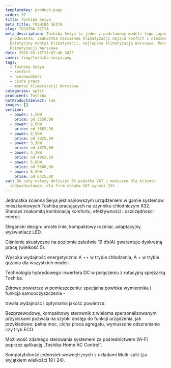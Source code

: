 ```yaml
---
templateKey: product-page
order: 37
title: Toshiba Seiya
meta_title: TOSHIBA SEIYA
slug: TOSHIBA SEIYA
meta_description: Toshiba Seiya to jeden z podstawowy modeli tego japońskiego
  producenta. Jednostka naścienna klimatyzacji dająca komfort i niezawodność.
  Estetyczny montaż klimatyzacji, najlepsza klimatyzacja Warszawa. Montaż
  klimatyzacji Warszawa
date: 2020-03-15T21:07:40.342Z
cover: /img/toshiba-seiya.png
tags:
  - Toshiba Seiya
  - komfort
  - niezawodność
  - cicha praca
  - montaż klimatyzacji Warszawa
categories: split
producent: Toshiba
hotProductsSelect: tak
images: []
version:
  - power: 1,5kW
    price: od 3550,00
  - power: 2,0kW
    price: od 3662,50
  - power: 2,5kW
    price: od 3925,00
  - power: 3,3kW
    price: od 4075,00
  - power: 4,2kW
    price: od 4962,50
  - power: 5,0kW
    price: od 5600,00
  - power: 6,5kW
    price: od 6425,00
vat: Do ceny należy doliczyć 8% podatku VAT z montażem dla klienta
  indywidualnego, dla firm stawka VAT wynosi 23%
---
```

Jednostka ścienna Seiya jest najnowszym urządzeniem w gamie systemów mieszkaniowych Toshiba pracujących na czynniku chłodniczym R32. Stanowi znakomitą kombinację komfortu, efektywności i oszczędności energii.

Elegancki design: proste linie, kompaktowy rozmiar, adaptacyjny wyświetlacz LED.

Ciśnienie akustyczne na poziomie zaledwie 19 db(A) gwarantuje dyskretną pracę (wielkość 5).

Wysoka wydajność energetyczna: A ++ w trybie chłodzenia, A + w trybie grzania dla wszystkich modeli.

Technologia hybrydowego inwertera DC w połączeniu z rotacyjną sprężarką Toshiba.

Zdrowe powietrze w pomieszczeniu: specjalna powłoka wymiennika i funkcja samooczyszczenia - 

trwała wydajność i optymalna jakość powietrza.

Bezprzewodowy, kompaktowy sterownik z wieloma spersonalizowanymi przyciskami pozwala na szybki dostęp do funkcji urządzenia, jak przykładowo: pełna moc, cicha praca agregatu, wymuszone odszranianie czy tryb ECO.

Możliwość zdalnego sterowania systemem za pośrednictwem Wi-Fi poprzez aplikację „Toshiba Home AC Control”.

Kompatybilność jednostek wewnętrznych z układami Multi-split (za wyjątkiem wielkości 18 i 24).
